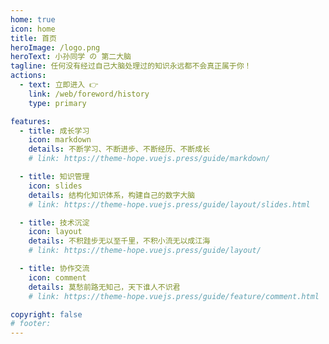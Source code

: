 ```yaml
---
home: true
icon: home
title: 首页
heroImage: /logo.png
heroText: 小孙同学 の 第二大脑
tagline: 任何没有经过自己大脑处理过的知识永远都不会真正属于你！
actions:
  - text: 立即进入 👉
    link: /web/foreword/history
    type: primary

features:
  - title: 成长学习
    icon: markdown
    details: 不断学习、不断进步、不断经历、不断成长
    # link: https://theme-hope.vuejs.press/guide/markdown/

  - title: 知识管理
    icon: slides
    details: 结构化知识体系，构建自己的数字大脑
    # link: https://theme-hope.vuejs.press/guide/layout/slides.html

  - title: 技术沉淀
    icon: layout
    details: 不积跬步无以至千里，不积小流无以成江海
    # link: https://theme-hope.vuejs.press/guide/layout/

  - title: 协作交流
    icon: comment
    details: 莫愁前路无知己，天下谁人不识君
    # link: https://theme-hope.vuejs.press/guide/feature/comment.html

copyright: false
# footer: 
---
```

